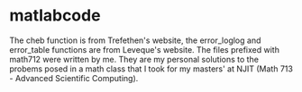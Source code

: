 # matlabcode

The cheb function is from Trefethen's website, the error_loglog and error_table functions are from Leveque's website. The files prefixed with math712 were written by me. They are my personal solutions to the probems posed in a math class that I took for my masters' at NJIT (Math 713 - Advanced Scientific Computing).
